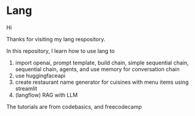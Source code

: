 # Lang

Hi

Thanks for visiting my lang respository.

In this repository, I learn how to use lang to

1. import openai, prompt template, build chain, simple sequential chain, sequential chain, agents, and use memory for conversation chain
2. use huggingfaceapi
3. create restaurant name generator for cuisines with menu items using streamlit
4. (langflow) RAG with LLM

The tutorials are from codebasics, and freecodecamp
